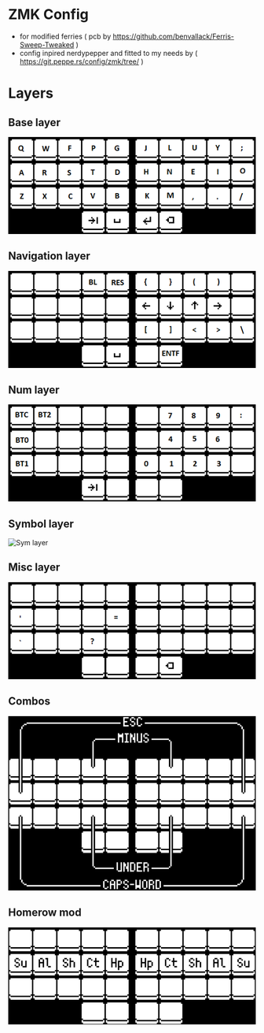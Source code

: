 # ZMK Config
- for modified ferries ( pcb by https://github.com/benvallack/Ferris-Sweep-Tweaked )
- config inpired nerdypepper and fitted to my needs by ( https://git.peppe.rs/config/zmk/tree/ )

# Layers

## Base layer
![Base layer](/pics/base.png "Base layer")

## Navigation layer
![Nav layer](/pics/nav.png "Navigation layer")

## Num layer
![Num layer](/pics/num.png "Numpad layer")

## Symbol layer
![Sym layer](/pics/sym.png" "Symbol layer")

## Misc layer
![Misc layer](/pics/misc.png "Misc layer")

## Combos
![Combos](/pics/combos.png "Combos")

## Homerow mod
![Homerow mod](/pics/homerow.png "Homerow mods")
